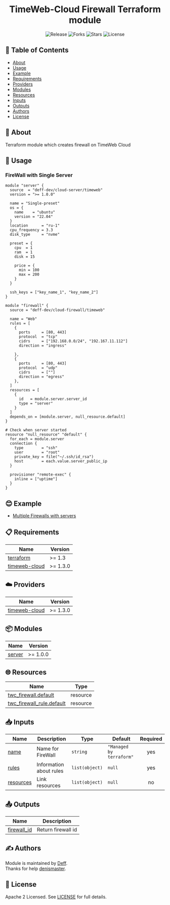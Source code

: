 <h1 align="center">  TimeWeb-Cloud Firewall Terraform module  </h1>


<div align="center">

![Release](https://img.shields.io/github/v/release/deff-dev/terraform-timeweb-cloud-firewall)
![Forks](https://img.shields.io/github/forks/deff-dev/terraform-timeweb-cloud-firewall)
![Stars](https://img.shields.io/github/stars/deff-dev/terraform-timeweb-cloud-firewall)
![License](https://img.shields.io/github/license/deff-dev/terraform-timeweb-cloud-firewall)

</div>


## 📝 Table of Contents

- [About](#about)
- [Usage](#usage)
- [Example](#example)
- [Requirements](#requirements)
- [Providers](#providers)
- [Modules](#modules)
- [Resources](#resources)
- [Inputs](#inputs)
- [Outputs](#outputs)
- [Authors](#authors)
- [License](#license)

## 🧐 About <a name = "about"></a>
Terraform module which creates firewall on TimeWeb Cloud

## 🎈 Usage <a name = "usage"></a>

### FireWall with Single Server
```hcl
module "server" {
  source  = "deff-dev/cloud-server/timeweb"
  version = ">= 1.0.0"

  name = "Single-preset"
  os = {
    name    = "ubuntu"
    version = "22.04"
  }
  location      = "ru-1"
  cpu_frequency = 3.3
  disk_type     = "nvme"

  preset = {
    cpu  = 1
    ram  = 1
    disk = 15

    price = {
      min = 100
      max = 200
    }
  }

  ssh_keys = ["key_name_1", "key_name_2"]
}

module "firewall" {
  source = "deff-dev/cloud-firewall/timeweb"

  name = "Web"
  rules = [
    {
      ports     = [80, 443]
      protocol  = "tcp"
      cidrs     = ["192.168.0.0/24", "192.167.11.112"]
      direction = "ingress"

    },
    {
      ports     = [80, 443]
      protocol  = "udp"
      cidrs     = [""]
      direction = "egress"
    },
  ]
  resources = [
    {
      id   = module.server.server_id
      type = "server"
    }
  ]
  depends_on = [module.server, null_resource.default]
}

# Check when server started
resource "null_resource" "default" {
  for_each = module.server
  connection {
    type        = "ssh"
    user        = "root"
    private_key = file("~/.ssh/id_rsa")
    host        = each.value.server_public_ip
  }

  provisioner "remote-exec" {
    inline = ["uptime"]
  }
}

```

## 😊 Example <a name = "example"></a>

- [Multiple Firewalls with servers](https://github.com/deff-dev/terraform-timeweb-cloud-firewall/tree/main/example)

## 📋 Requirements <a name = "requirements"></a>

| Name | Version |
|------|---------|
| <a name="requirement_terraform"></a> [terraform](https://www.terraform.io/) | >= 1.3 |
| <a name="requirement_timeweb-cloud"></a> [timeweb-cloud](https://registry.terraform.io/providers/timeweb-cloud/timeweb-cloud/latest/docs/) | >= 1.3.0 |

## ☁️ Providers <a name = "providers"></a>

| Name | Version |
|------|---------|
| <a name="provider_timeweb-cloud"></a> [timeweb-cloud](https://registry.terraform.io/providers/timeweb-cloud/timeweb-cloud/latest/docs/) | >= 1.3.0 |

## 📦 Modules <a name = "modules"></a>

| Name | Version |
|------|---------|
| <a name="module_server"></a> [server](https://github.com/deff-dev/terraform-timeweb-cloud-server) | >= 1.0.0 |

## 🌐 Resources <a name = "resources"></a>

| Name | Type |
|------|------|
| [twc_firewall.default](https://registry.terraform.io/providers/timeweb-cloud/timeweb-cloud/latest/docs/resources/firewall) | resource |
| [twc_firewall_rule.default](https://registry.terraform.io/providers/timeweb-cloud/timeweb-cloud/latest/docs/resources/firewall_rule) | resource |

## 📥 Inputs <a name = "inputs"></a>

| Name | Description | Type | Default | Required |
|------|-------------|------|---------|:--------:|
| <a name="input_name"></a> [name](#input\_name) | Name for FireWall | `string` | `"Managed by terraform"` | yes |
| <a name="input_rules"></a> [rules](#input\_rules) | Information about rules | `list(object)` |  `null` | yes |
| <a name="input_resources"></a> [resources](#input\_resources) | Link resources| `list(object)` | `null` | no |

## 📤 Outputs <a name = "outputs"></a>

| Name | Description |
|------|-------------|
| <a name="output_firewall_id"></a> [firewall_id](#output\_firewall\_id) | Return firewall id |

## ✍️ Authors <a name = "authors"></a>

Module is maintained by [Deff](https://github.com/deff-dev). <br>
Thanks for help [denismaster](https://gitlab.com/denismaster).

## 🔑 License <a name = "license"></a>

Apache 2 Licensed. See [LICENSE](https://github.com/deff-dev/terraform-timeweb-cloud-firewall/blob/main/LICENSE) for full details.

